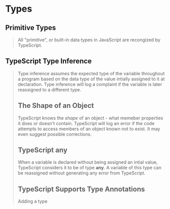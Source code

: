 # Types

## Primitive Types
> All "primitive", or built-in data types in JavaScript are recongized by TypeScript.
## TypeScript Type Inference
> Type inference assumes the expected type of the variable throughout a program based on the data type of the value intially assigned to it at declaration. Type inference will log a complaint if the variable is later reassigned to a different type.
> ## The Shape of an Object
> TypeScript knows the *shape* of an object - what memeber properties it does or doesn't contain. TypeScript will log an error if the code attempts to access members of an object known not to exist. It may even suggest possible corrections.
> ## TypeScript any
> When a variable is declared without being assigned an intial value, TypeScript considers it to be of type **any**. A variable of this type can be reassigned without generating any error from TypeScript.
> ## TypeScript Supports Type Annotations
> Adding a type 